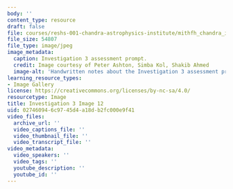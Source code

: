 ```yaml
---
body: ''
content_type: resource
draft: false
file: courses/reshs-001-chandra-astrophysics-institute/mithfh_chandra_inv3_asspro.jpg
file_size: 54807
file_type: image/jpeg
image_metadata:
  caption: Investigation 3 assessment prompt.
  credit: Image courtesy of Peter Ashton, Simba Kol, Shakib Ahmed
  image-alt: 'Handwritten notes about the Investigation 3 assessment prompt.  '
learning_resource_types:
- Image Gallery
license: https://creativecommons.org/licenses/by-nc-sa/4.0/
resourcetype: Image
title: Investigation 3 Image 12
uid: 02746094-6c97-45d4-a18d-b2fc000e9f41
video_files:
  archive_url: ''
  video_captions_file: ''
  video_thumbnail_file: ''
  video_transcript_file: ''
video_metadata:
  video_speakers: ''
  video_tags: ''
  youtube_description: ''
  youtube_id: ''
---
```

